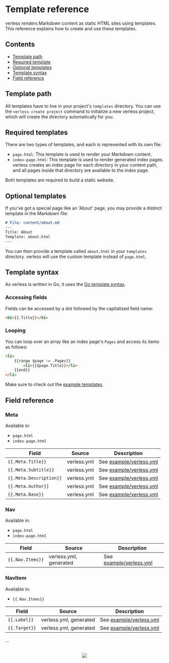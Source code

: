 # Template reference

verless renders Markdown content as static HTML sites using templates. This reference explains how to create and use
these templates.

## Contents

* [Template path](#template-path)
* [Required template](#required-templates)
* [Optional templates](#optional-templates)
* [Template syntax](#template-syntax)
* [Field reference](#field-reference)

## Template path

All templates have to live in your project's `templates` directory. You can use the `verless create project` command
to initialize a new verless project, which will create the directory automatically for you.

## Required templates

There are two types of templates, and each is represented with its own file:

* `page.html`: This template is used to render your Markdown content.
* `index-page.html`: This template is used to render generated index pages. verless creates an index page for each
directory in your content path, and all pages inside that directory are available to the index page.

Both templates are required to build a static website.

## Optional templates

If you've got a special page like an 'About' page, you may provide a distinct template in the Markdown file:

```markdown
# File: content/about.md
---
Title: About
Template: about.html
---
```

You can then provide a template called `about.html` in your `templates` directory. verless will use the custom template
instead of `page.html`.

## Template syntax

As verless is written in Go, it uses the [Go template syntax](https://golang.org/pkg/text/template/).

### Accessing fields

Fields can be accessed by a dot followed by the capitalized field name:

```html
<h1>{{.Title}}</h1>
``` 

### Looping

You can loop over an array like an index page's `Pages` and access its items as follows:

```html
<li>
    {{range $page := .Pages}}
        <li>{{$page.Title}}</li>
    {{end}}
</li>
```

Make sure to check out the [example templates](https://github.com/verless/verless/tree/docs/example/templates).

## Field reference

### Meta

Available in:
* `page.html`
* `index-page.html`

| Field                   | Source      | Description                                                                                   |
|-------------------------|-------------|-----------------------------------------------------------------------------------------------|
| `{{.Meta.Title}}`       | verless.yml | See [example/verless.yml](https://github.com/verless/verless/blob/master/example/verless.yml) |
| `{{.Meta.Subtitle}}`    | verless.yml | See [example/verless.yml](https://github.com/verless/verless/blob/master/example/verless.yml) |
| `{{.Meta.Description}}` | verless.yml | See [example/verless.yml](https://github.com/verless/verless/blob/master/example/verless.yml) |
| `{{.Meta.Author}}`      | verless.yml | See [example/verless.yml](https://github.com/verless/verless/blob/master/example/verless.yml) |
| `{{.Meta.Base}}`        | verless.yml | See [example/verless.yml](https://github.com/verless/verless/blob/master/example/verless.yml) |

### Nav

Available in:
* `page.html`
* `index-page.html`

| Field            | Source                 | Description                                                                                   |
|------------------|------------------------|-----------------------------------------------------------------------------------------------|
| `{{.Nav.Items}}` | verless.yml, generated | See [example/verless.yml](https://github.com/verless/verless/blob/master/example/verless.yml) |

### NavItem

Available in:
* `{{.Nav.Items}}`

| Field         | Source                 | Description                                                                                   |
|---------------|------------------------|-----------------------------------------------------------------------------------------------|
| `{{.Label}}`  | verless.yml, generated | See [example/verless.yml](https://github.com/verless/verless/blob/master/example/verless.yml) |
| `{{.Target}}` | verless.yml, generated | See [example/verless.yml](https://github.com/verless/verless/blob/master/example/verless.yml) |

...


<p align="center">
<br>
<a href="https://github.com/verless/verless"><img src="https://verless.dominikbraun.io/assets/img/icon-light.png"></a>
</p>
